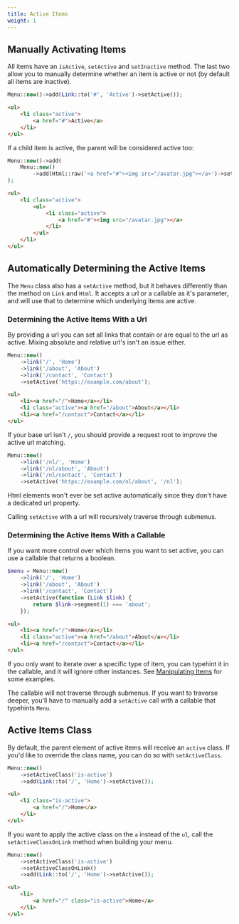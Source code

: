 ```yaml
---
title: Active Items
weight: 1
---
```


## Manually Activating Items

All items have an `isActive`, `setActive` and `setInactive` method. The last two allow you to manually determine whether an item is active or not (by default all items are inactive).

```php
Menu::new()->add(Link::to('#', 'Active')->setActive());
```

```html
<ul>
    <li class="active">
        <a href="#">Active</a>
    </li>
</ul>
```

If a child item is active, the parent will be considered active too:

```php
Menu::new()->add(
    Menu::new()
        ->add(Html::raw('<a href="#"><img src="/avatar.jpg"></a>')->setActive())
);
```

```html
<ul>
    <li class="active">
        <ul>
            <li class="active">
                <a href="#"><img src="/avatar.jpg"></a>
            </li>
        </ul>
    </li>
</ul>
```

## Automatically Determining the Active Items

The `Menu` class also has a `setActive` method, but it behaves differently than the method on `Link` and `Html`. It accepts a url or a callable as it's parameter, and will use that to determine which underlying items are active.

### Determining the Active Items With a Url

By providing a url you can set all links that contain or are equal to the url as active. Mixing absolute and relative url's isn't an issue either.

```php
Menu::new()
    ->link('/', 'Home')
    ->link('/about', 'About')
    ->link('/contact', 'Contact')
    ->setActive('https://example.com/about');
```

```html
<ul>
    <li><a href="/">Home</a></li>
    <li class="active"><a href="/about">About</a></li>
    <li><a href="/contact">Contact</a></li>
</ul>
```

If your base url isn't `/`, you should provide a request root to improve the active url matching.

```php
Menu::new()
    ->link('/nl/', 'Home')
    ->link('/nl/about', 'About')
    ->link('/nl/contact', 'Contact')
    ->setActive('https://example.com/nl/about', '/nl');
```

<div class="alert -info">
Html elements won't ever be set active automatically since they don't have a dedicated url property.
</div>

Calling `setActive` with a url will recursively traverse through submenus.

### Determining the Active Items With a Callable

If you want more control over which items you want to set active, you can use a callable that returns a boolean.

```php
$menu = Menu::new()
    ->link('/', 'Home')
    ->link('/about', 'About')
    ->link('/contact', 'Contact')
    ->setActive(function (Link $link) {
        return $link->segment(1) === 'about';
    });
```

```html
<ul>
    <li><a href="/">Home</a></li>
    <li class="active"><a href="/about">About</a></li>
    <li><a href="/contact">Contact</a></li>
</ul>
```

<div class="alert -info">
If you only want to iterate over a specific type of item, you can typehint it in the callable, and it will ignore other instances. See <a href="/menu/v2/items-in-depth/manipulating-items">Manipulating Items</a> for some examples.
</div>

The callable will not traverse through submenus. If you want to traverse deeper, you'll have to manually add a `setActive` call with a callable that typehints `Menu`.

## Active Items Class

By default, the parent element of active items will receive an `active` class. If you'd like to override the class name, you can do so with `setActiveClass`.

```php
Menu::new()
    ->setActiveClass('is-active')
    ->add(Link::to('/', 'Home')->setActive());
```

```html
<ul>
    <li class="is-active">
        <a href="/">Home</a>
    </li>
</ul>
```

If you want to apply the active class on the `a` instead of the `ul`, call the `setActiveClassOnLink` method when building your menu.

```php
Menu::new()
    ->setActiveClass('is-active')
    ->setActiveClassOnLink()
    ->add(Link::to('/', 'Home')->setActive());
```

```html
<ul>
    <li>
        <a href="/" class="is-active">Home</a>
    </li>
</ul>
```
